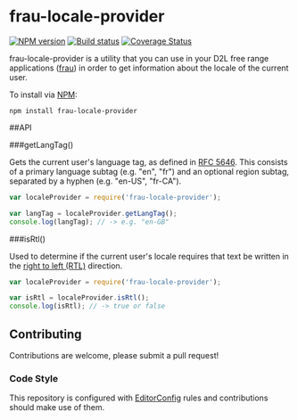# frau-locale-provider
[![NPM version][npm-image]][npm-url]
[![Build status][ci-image]][ci-url]
[![Coverage Status][coverage-image]][coverage-url]

frau-locale-provider is a utility that you can use in your D2L free range
applications ([frau](https://www.npmjs.com/browse/keyword/frau)) in order to get information about the locale of the current user.

To install via [NPM](https://www.npmjs.com/):

`npm install frau-locale-provider`

##API

###getLangTag()

Gets the current user's language tag, as defined in [RFC 5646](https://www.ietf.org/rfc/rfc5646.txt).
This consists of a primary language subtag (e.g. "en", "fr") and an optional
region subtag, separated by a hyphen (e.g. "en-US", "fr-CA").

```javascript
var localeProvider = require('frau-locale-provider');

var langTag = localeProvider.getLangTag();
console.log(langTag); // -> e.g. "en-GB"
```

###isRtl()

Used to determine if the current user's locale requires that text be written
in the [right to left (RTL)](http://en.wikipedia.org/wiki/Right-to-left)
direction.

```javascript
var localeProvider = require('frau-locale-provider');

var isRtl = localeProvider.isRtl();
console.log(isRtl); // -> true or false
```

## Contributing
Contributions are welcome, please submit a pull request!

### Code Style

This repository is configured with [EditorConfig](http://editorconfig.org) rules and
contributions should make use of them.

[npm-url]: https://npmjs.org/package/frau-locale-provider
[npm-image]: https://img.shields.io/npm/v/frau-locale-provider.svg
[ci-image]: https://img.shields.io/travis/Brightspace/frau-locale-provider/master.svg
[ci-url]: https://travis-ci.org/Brightspace/frau-locale-provider
[coverage-image]: https://img.shields.io/coveralls/Brightspace/frau-locale-provider/master.svg
[coverage-url]: https://coveralls.io/r/Brightspace/frau-locale-provider?branch=master
